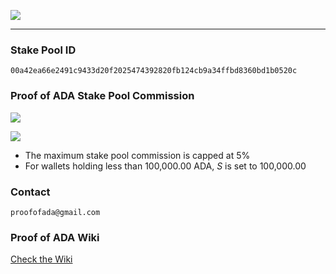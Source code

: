 ![](https://github.com/ProofofADA/Proof-of-ADA/blob/master/PoA-New.PNG)

------

### Stake Pool ID ###
```
00a42ea66e2491c9433d20f2025474392820fb124cb9a34ffbd8360bd1b0520c
```
### Proof of ADA Stake Pool Commission ###
![](https://github.com/ProofofADA/proof-of-ada/blob/master/stake_function.PNG)

![](https://github.com/ProofofADA/proof-of-ada/blob/master/variable_explain.PNG)

* The maximum stake pool commission is capped at 5% 
* For wallets holding less than 100,000.00 ADA, *S* is set to 100,000.00
### Contact ### 
```
proofofada@gmail.com
```
### Proof of ADA Wiki ### 

[Check the Wiki](https://github.com/ProofofADA/Proof-of-ADA/wiki)

